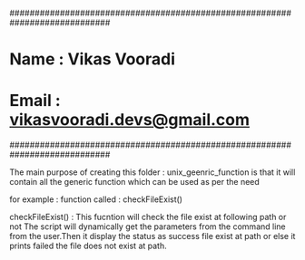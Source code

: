 ############################################################################
# Name  : Vikas Vooradi
# Email : vikasvooradi.devs@gmail.com
############################################################################

The main purpose of creating this folder : unix_geenric_function is that 
it will contain all the generic function which can be used as per the need

for example : function called : checkFileExist()

checkFileExist() : This fucntion will check the file exist at following path or not 
The script will dynamically get the parameters from the command line from
the user.Then it display the status as success file exist at path or else
it prints failed the file does not exist at path. 